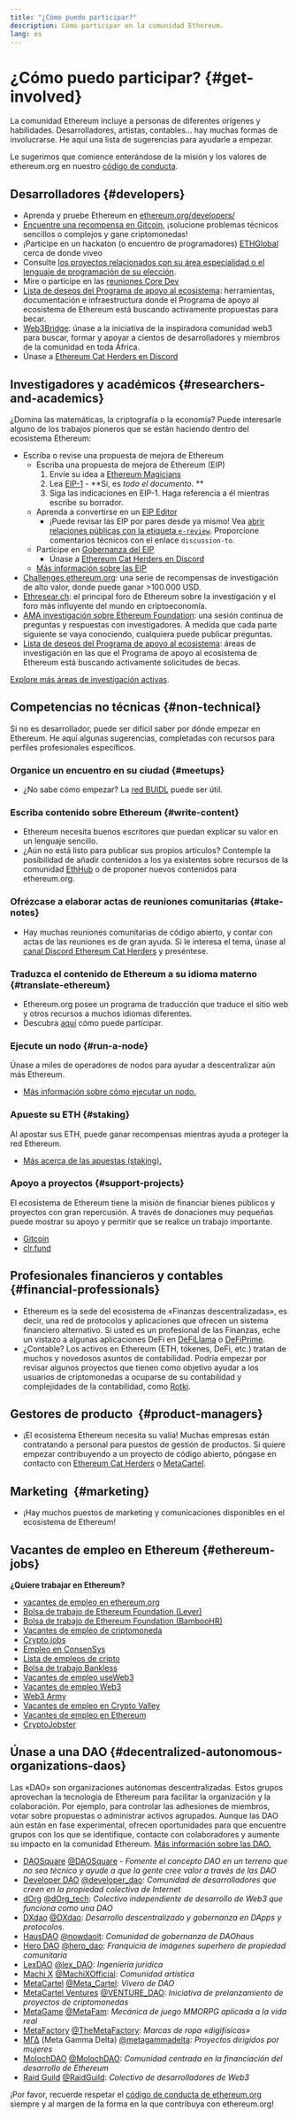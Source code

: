 ```yaml
---
title: "¿Cómo puedo participar?"
description: Cómo participar en la comunidad Ethereum.
lang: es
---
```


# ¿Cómo puedo participar? {#get-involved}

La comunidad Ethereum incluye a personas de diferentes orígenes y habilidades. Desarrolladores, artistas, contables... hay muchas formas de involucrarse. He aquí una lista de sugerencias para ayudarle a empezar.

Le sugerimos que comience enterándose de la misión y los valores de ethereum.org en nuestro [código de conducta](/community/code-of-conduct).

## Desarrolladores <Emoji text=":computer:" size={1} /> {#developers}

- Aprenda y pruebe Ethereum en [ethereum.org/developers/](/developers/)
- [Encuentre una recompensa en Gitcoin](https://gitcoin.co/), ¡solucione problemas técnicos sencillos o complejos y gane criptomonedas!
- ¡Participe en un hackaton (o encuentro de programadores) [ETHGlobal](http://ethglobal.co/) cerca de donde viveo
- Consulte [los proyectos relacionados con su área especialidad o el lenguaje de programación de su elección](/developers/docs/programming-languages/).
- Mire o participe en las [reuniones Core Dev](https://www.youtube.com/playlist?list=PLaM7G4Llrb7zfMXCZVEXEABT8OSnd4-7w)
- [Lista de deseos del Programa de apoyo al ecosistema](https://esp.ethereum.foundation/wishlist/): herramientas, documentación e infraestructura donde el Programa de apoyo al ecosistema de Ethereum está buscando activamente propuestas para becar.
- [Web3Bridge](https://www.web3bridge.com/): únase a la iniciativa de la inspiradora comunidad web3 para buscar, formar y apoyar a cientos de desarrolladores y miembros de la comunidad en toda África.
- Únase a [Ethereum Cat Herders en Discord](https://discord.io/EthCatHerders)

## Investigadores y académicos <Emoji text=":mag:" size={1} /> {#researchers-and-academics}

¿Domina las matemáticas, la criptografía o la economía? Puede interesarle alguno de los trabajos pioneros que se están haciendo dentro del ecosistema Ethereum:

- Escriba o revise una propuesta de mejora de Ethereum
  - Escriba una propuesta de mejora de Ethereum (EIP)
    1. Envíe su idea a [Ethereum Magicians](https://ethereum-magicians.org)
    2. Lea [EIP-1](https://eips.ethereum.org/EIPS/eip-1) - **Sí, es _todo el documento_. **
    3. Siga las indicaciones en EIP-1. Haga referencia a él mientras escribe su borrador.
  - Aprenda a convertirse en un [EIP Editor](https://eips.ethereum.org/EIPS/eip-5069)
    - ¡Puede revisar las EIP por pares desde ya mismo! Vea [abrir relaciones públicas con la etiqueta `e-review`](https://github.com/ethereum/EIPs/pulls?q=is%3Apr+is%3Aopen+label%3Ae-review). Proporcione comentarios técnicos con el enlace `discussion-to`.
  - Participe en [Gobernanza del EIP](https://github.com/ethereum-cat-herders/EIPIP)
    - Únase a [Ethereum Cat Herders en Discord](https://discord.io/EthCatHerders)
  - [Más información sobre las EIP](/eips/)
- [Challenges.ethereum.org](https://challenges.ethereum.org/): una serie de recompensas de investigación de alto valor, donde puede ganar >100.000 USD.
- [Ethresear.ch](https://ethresear.ch): el principal foro de Ethereum sobre la investigación y el foro más influyente del mundo en criptoeconomía.
- [AMA investigación sobre Ethereum Foundation](https://old.reddit.com/r/ethereum/comments/vrx9xe/ama_we_are_ef_research_pt_8_07_july_2022): una sesión continua de preguntas y respuestas con investigadores. A medida que cada parte siguiente se vaya conociendo, cualquiera puede publicar preguntas.
- [Lista de deseos del Programa de apoyo al ecosistema](https://esp.ethereum.foundation/wishlist/): áreas de investigación en las que el Programa de apoyo al ecosistema de Ethereum está buscando activamente solicitudes de becas.

[Explore más áreas de investigación activas](/community/research/).

## Competencias no técnicas <Emoji text=":briefcase:" size={1} /> {#non-technical}

Si no es desarrollador, puede ser difícil saber por dónde empezar en Ethereum. He aquí algunas sugerencias, completadas con recursos para perfiles profesionales específicos.

### Organice un encuentro en su ciudad {#meetups}

- ¿No sabe cómo empezar? La [red BUIDL](https://consensys.net/developers/buidlnetwork/) puede ser útil.

### Escriba contenido sobre Ethereum {#write-content}

- Ethereum necesita buenos escritores que puedan explicar su valor en un lenguaje sencillo.
- ¿Aún no está listo para publicar sus propios artículos? Contemple la posibilidad de añadir contenidos a los ya existentes sobre recursos de la comunidad [EthHub](/contributing/) o de proponer nuevos contenidos para ethereum.org.

### Ofrézcase a elaborar actas de reuniones comunitarias {#take-notes}

- Hay muchas reuniones comunitarias de código abierto, y contar con actas de las reuniones es de gran ayuda. Si le interesa el tema, únase al [ canal Discord Ethereum Cat Herders](https://discord.com/invite/Nz6rtfJ8Cu) y preséntese.

### Traduzca el contenido de Ethereum a su idioma materno {#translate-ethereum}

- Ethereum.org posee un programa de traducción que traduce el sitio web y otros recursos a muchos idiomas diferentes.
- Descubra [aquí](/contributing/translation-program) cómo puede participar.

### Ejecute un nodo {#run-a-node}

Únase a miles de operadores de nodos para ayudar a descentralizar aún más Ethereum.

- [Más información sobre cómo ejecutar un nodo.](/developers/docs/nodes-and-clients/run-a-node/)

### Apueste su ETH {#staking}

Al apostar sus ETH, puede ganar recompensas mientras ayuda a proteger la red Ethereum.

- [Más acerca de las apuestas (staking).](/staking/)

### Apoyo a proyectos {#support-projects}

El ecosistema de Ethereum tiene la misión de financiar bienes públicos y proyectos con gran repercusión. A través de donaciones muy pequeñas puede mostrar su apoyo y permitir que se realice un trabajo importante.

- [Gitcoin](https://gitcoin.co/fund)
- [clr.fund](https://clr.fund/#/about)

## Profesionales financieros y contables <Emoji text=":chart_with_upwards_trend:" size={1} /> {#financial-professionals}

- Ethereum es la sede del ecosistema de «Finanzas descentralizadas», es decir, una red de protocolos y aplicaciones que ofrecen un sistema financiero alternativo. Si usted es un profesional de las Finanzas, eche un vistazo a algunas aplicaciones DeFi en [DeFiLlama](https://defillama.com/) o [DeFiPrime](https://defiprime.com).
- ¿Contable? Los activos en Ethereum (ETH, tókenes, DeFi, etc.) tratan de muchos y novedosos asuntos de contabilidad. Podría empezar por revisar algunos proyectos que tienen como objetivo ayudar a los usuarios de criptomonedas a ocuparse de su contabilidad y complejidades de la contabilidad, como [Rotki](https://rotki.com/).

## Gestores de producto <Emoji text=":fountain_pen:" size={1} />‍ {#product-managers}

- ¡El ecosistema Ethereum necesita su valía! Muchas empresas están contratando a personal para puestos de gestión de productos. Si quiere empezar contribuyendo a un proyecto de código abierto, póngase en contacto con [Ethereum Cat Herders](https://discord.com/invite/Nz6rtfJ8Cu) o [MetaCartel](https://www.metacartel.org/).

## Marketing <Emoji text=":megaphone:" size={1} />‍ {#marketing}

- ¡Hay muchos puestos de marketing y comunicaciones disponibles en el ecosistema de Ethereum!

## Vacantes de empleo en Ethereum {#ethereum-jobs}

**¿Quiere trabajar en Ethereum?**

- [vacantes de empleo en ethereum.org](/about/#open-jobs)
- [Bolsa de trabajo de Ethereum Foundation (Lever)](https://jobs.lever.co/ethereumfoundation)
- [Bolsa de trabajo de Ethereum Foundation (BambooHR)](https://ethereum.bamboohr.com/jobs/)
- [Vacantes de empleo de criptomoneda](https://cryptocurrencyjobs.co/ethereum/)
- [Crypto.jobs](https://crypto.jobs/)
- [Empleo en ConsenSys](https://consensys.net/careers/)
- [Lista de empleos de cripto](https://cryptojobslist.com/ethereum-jobs)
- [Bolsa de trabajo Bankless](https://pallet.xyz/list/bankless/jobs)
- [Vacantes de empleo useWeb3](https://www.useweb3.xyz/jobs)
- [Vacantes de empleo Web3](https://web3.career)
- [Web3 Army](https://web3army.xyz/)
- [Vacantes de empleo en Crypto Valley](https://cryptovalley.jobs/)
- [Vacantes de empleo en Ethereum](https://startup.jobs/ethereum-jobs)
- [CryptoJobster](https://cryptojobster.com/tag/ethereum/)

## Únase a una DAO {#decentralized-autonomous-organizations-daos}

Las «DAO» son organizaciones autónomas descentralizadas. Estos grupos aprovechan la tecnología de Ethereum para facilitar la organización y la colaboración. Por ejemplo, para controlar las adhesiones de miembros, votar sobre propuestas o administrar activos agrupados. Aunque las DAO aún están en fase experimental, ofrecen oportunidades para que encuentre grupos con los que se identifique, contacte con colaboradores y aumente su impacto en la comunidad Ethereum. [Más información sobre las DAO.](/dao/)

- [DAOSquare](https://www.daosquare.io) [@DAOSquare](https://twitter.com/DAOSquare) - _Fomente el concepto DAO en un terreno que no sea técnico y ayude a que la gente cree valor a través de las DAO_
- [Developer DAO](https://www.developerdao.com/) [@developer_dao](https://twitter.com/developer_dao): _Comunidad de desarrolladores que creen en la propiedad colectiva de Internet_
- [dOrg](https://dOrg.tech) [@dOrg_tech](https://twitter.com/dOrg_tech): _Colectivo independiente de desarrollo de Web3 que funciona como una DAO_
- [DXdao](https://DXdao.eth.link/) [@DXdao](https://twitter.com/DXdao_): _Desarrollo descentralizado y gobernanza en DApps y protocolos._
- [HausDAO](https://daohaus.club) [@nowdaoit](https://twitter.com/nowdaoit): _Comunidad de gobernanza de DAOhaus_
- [Hero DAO](https://herodao.org/) [@hero_dao](https://twitter.com/hero_dao): _Franquicia de imágenes superhero de propiedad comunitaria_
- [LexDAO](https://lexdao.coop) [@lex_DAO](https://twitter.com/lex_DAO): _Ingeniería jurídica_
- [Machi X](https://machix.com) [@MachiXOfficial](https://twitter.com/MachiXOfficial): _Comunidad artística_
- [MetaCartel](https://metacartel.org) [@Meta_Cartel](https://twitter.com/Meta_Cartel): _Vivero de DAO_
- [MetaCartel Ventures](https://metacartel.xyz) [@VENTURE_DAO](https://twitter.com/VENTURE_DAO): _Iniciativa de prelanzamiento de proyectos de criptomonedas_
- [MetaGame](https://metagame.wtf) [@MetaFam](https://twitter.com/MetaFam): _Mecánica de juego MMORPG aplicada a la vida real_
- [MetaFactory](https://metafactory.ai) [@TheMetaFactory](https://twitter.com/TheMetaFactory): _Marcas de ropa «digifísicas»_
- [ΜΓΔ](https://metagammadelta.com/) (Meta Gamma Delta) [@metagammadelta](https://twitter.com/metagammadelta): _Proyectos dirigidos por mujeres_
- [MolochDAO](https://molochdao.com) [@MolochDAO](https://twitter.com/MolochDAO): _Comunidad centrada en la financiación del desarrollo de Ethereum_
- [Raid Guild](https://raidguild.org) [@RaidGuild](https://twitter.com/RaidGuild): _Colectivo de desarrolladores de Web3_

¡Por favor, recuerde respetar el [código de conducta de ethereum.org](/community/code-of-conduct) siempre y al margen de la forma en la que contribuya con ethereum.org!
